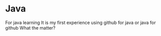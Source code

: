 # Java
For java learning 
It is my first experience using github for java or java for github 
What the matter?
